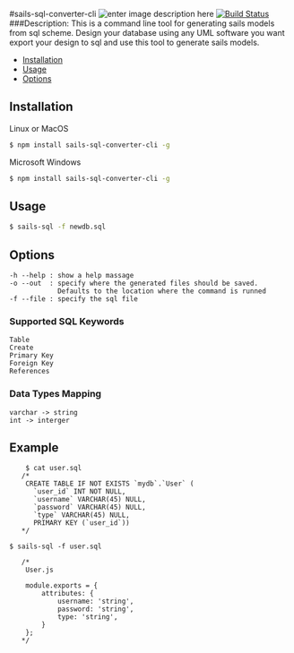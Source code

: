 #sails-sql-converter-cli
![enter image description here](http://sailsjs.org/images/bkgd_squiddy.png)
[![Build Status](https://travis-ci.org/Oteng/sails-sql-converter-cli.svg?branch=dev)](https://travis-ci.org/Oteng/sails-sql-converter-cli)
###Description:
This is a command line tool for generating sails models from sql scheme.
Design your database using any UML software you want export your design
to sql and use this tool to generate sails models.

- [Installation](#installation)
- [Usage](#usage)
- [Options](#options)


## Installation ##

Linux or MacOS

```bash
$ npm install sails-sql-converter-cli -g
```

Microsoft Windows

```bash
$ npm install sails-sql-converter-cli -g
```

## Usage ##

```bash
$ sails-sql -f newdb.sql
```

## Options ##
```
-h --help : show a help massage
-o --out  : specify where the generated files should be saved.
            Defaults to the location where the command is runned
-f --file : specify the sql file
````
### Supported SQL Keywords
```
Table
Create
Primary Key
Foreign Key
References
```
### Data Types Mapping
```
varchar -> string
int -> interger
```



## Example

````
    $ cat user.sql
   /*
    CREATE TABLE IF NOT EXISTS `mydb`.`User` (
      `user_id` INT NOT NULL,
      `username` VARCHAR(45) NULL,
      `password` VARCHAR(45) NULL,
      `type` VARCHAR(45) NULL,
      PRIMARY KEY (`user_id`))
   */

$ sails-sql -f user.sql

   /*
    User.js

    module.exports = {
        attributes: {
            username: 'string',
            password: 'string',
            type: 'string',
        }
    };
   */
````


